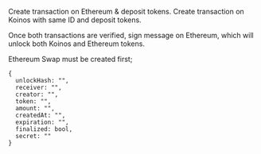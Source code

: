 Create transaction on Ethereum & deposit tokens.
Create transaction on Koinos with same ID and deposit tokens.

Once both transactions are verified, sign message on Ethereum, which will unlock both Koinos and Ethereum tokens.

Ethereum Swap must be created first;

```
{
  unlockHash: "",
  receiver: "",
  creator: "",
  token: "",
  amount: "",
  createdAt: "",
  expiration: "",
  finalized: bool,
  secret: ""
}
```
